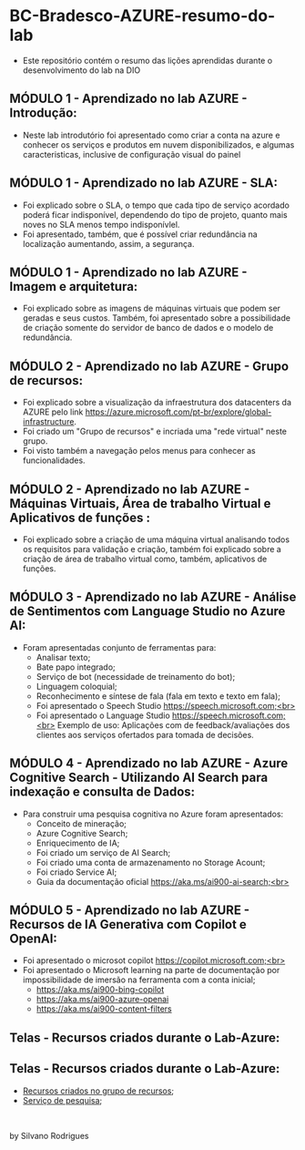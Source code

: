 # BC-Bradesco-AZURE-resumo-do-lab
- Este repositório contém o resumo das lições aprendidas durante o desenvolvimento do lab na DIO
## MÓDULO 1 -  Aprendizado no lab AZURE - Introdução:
- Neste lab introdutório foi apresentado como criar a conta na azure e conhecer os serviços e produtos em nuvem disponibilizados, e algumas caracteristicas, inclusive de configuração visual do painel
## MÓDULO 1 -  Aprendizado no lab AZURE - SLA:
- Foi explicado sobre o SLA, o tempo que cada tipo de serviço acordado poderá ficar indisponível, dependendo do tipo de projeto, quanto mais noves no SLA menos tempo indisponívlel.
- Foi apresentado, também, que é possível criar redundância na localização aumentando, assim, a segurança.
## MÓDULO 1 -  Aprendizado no lab AZURE - Imagem e arquitetura:
- Foi explicado sobre as imagens de máquinas virtuais que podem ser geradas e seus custos. Também, foi apresentado sobre a possibilidade de criação somente do servidor de banco de dados e o modelo de redundância.
## MÓDULO 2 -  Aprendizado no lab AZURE - Grupo de recursos:
- Foi explicado sobre a visualização da infraestrutura dos datacenters da AZURE pelo link <https://azure.microsoft.com/pt-br/explore/global-infrastructure>.
- Foi criado um "Grupo de recursos" e incriada uma "rede virtual" neste grupo.
- Foi visto também a navegação pelos menus para conhecer as funcionalidades.
## MÓDULO 2 -  Aprendizado no lab AZURE - Máquinas Virtuais, Área de trabalho Virtual e Aplicativos de funções :
- Foi explicado sobre a criação de uma máquina virtual analisando todos os requisitos para validação e criação, também foi explicado sobre a criação de área de trabalho virtual como, também, aplicativos de funções.
## MÓDULO 3 -  Aprendizado no lab AZURE - Análise de Sentimentos com Language Studio no Azure AI:
- Foram apresentadas conjunto de ferramentas para:<br>
  - Analisar texto;<br>
  - Bate papo integrado;<br>
  - Serviço de bot (necessidade de treinamento do bot);<br>
  - Linguagem coloquial;<br>
  - Reconhecimento e síntese de fala (fala em texto e texto em fala);<br>
  - Foi apresentado o Speech Studio https://speech.microsoft.com;<br>
  - Foi apresentado o Language Studio https://speech.microsoft.com;<br>
Exemplo de uso: Aplicações com de feedback/avaliações dos clientes aos serviços ofertados para tomada de decisões.<br>
## MÓDULO 4 -  Aprendizado no lab AZURE - Azure Cognitive Search - Utilizando AI Search para indexação e consulta de Dados:<br>
- Para construir uma pesquisa cognitiva no Azure foram apresentados:<br>
   - Conceito de mineração;<br>
   - Azure Cognitive Search;<br>
   - Enriquecimento de IA;<br>
   - Foi criado um serviço de AI Search;<br>
   - Foi criado uma conta de armazenamento no Storage Acount;<br>
   - Foi criado  Service AI;<br>
   - Guia da documentação oficial https://aka.ms/ai900-ai-search;<br>
## MÓDULO 5 -  Aprendizado no lab AZURE - Recursos de IA Generativa com Copilot e OpenAI:<br>
- Foi apresentado o microsot copilot https://copilot.microsoft.com;<br>
- Foi apresentado o Microsoft learning na parte de documentação por impossibilidade de imersão na ferramenta com a conta inicial; <br>
  - https://aka.ms/ai900-bing-copilot<br>
  - https://aka.ms/ai900-azure-openai<br>
  - https://aka.ms/ai900-content-filters<br>

## Telas - Recursos criados durante o Lab-Azure:<br>
## Telas - Recursos criados durante o Lab-Azure:<br>
- [Recursos criados no grupo de recursos](images/Recursos_criados_no_grupo_de_recursos.png);<br>
- [Serviço de pesquisa](images/Servico_de_pesquisa.png);<br>
<br>


by Silvano Rodrigues
